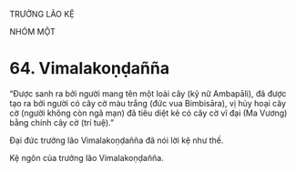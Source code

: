 TRƯỞNG LÃO KỆ

NHÓM MỘT

# 64. Vimalakoṇḍañña

“Được sanh ra bởi người mang tên một loài cây (kỹ nữ Ambapāli), đã được tạo ra bởi người có cây cờ màu trắng (đức vua Bimbisāra), vị hủy hoại cây cờ (người không còn ngã mạn) đã tiêu diệt kẻ có cây cờ vĩ đại (Ma Vương) bằng chính cây cờ (trí tuệ).”

Đại đức trưởng lão Vimalakoṇḍañña đã nói lời kệ như thế.

Kệ ngôn của trưởng lão Vimalakoṇḍañña.
